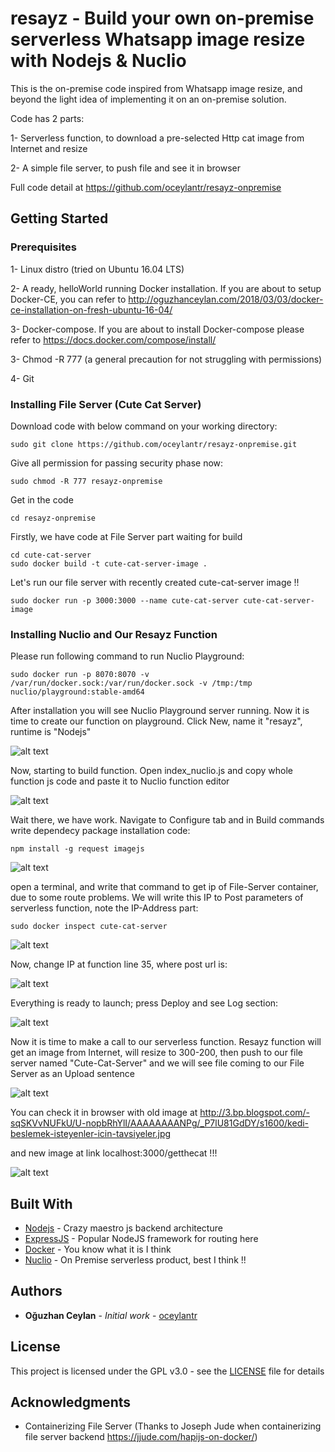 # resayz - Build your own on-premise serverless Whatsapp image resize with Nodejs & Nuclio

This is the on-premise code inspired from Whatsapp image resize, and beyond the light idea of implementing it on an on-premise solution. 

Code has 2 parts:

1-  Serverless function, to download a pre-selected Http cat image from Internet and resize

2-  A simple file server, to push file and see it in browser

Full code detail at https://github.com/oceylantr/resayz-onpremise

## Getting Started

### Prerequisites

1-  Linux distro (tried on Ubuntu 16.04 LTS)

2-  A ready, helloWorld running Docker installation. If you are about to setup Docker-CE, you can refer to http://oguzhanceylan.com/2018/03/03/docker-ce-installation-on-fresh-ubuntu-16-04/

3- Docker-compose. If you are about to install Docker-compose please refer to https://docs.docker.com/compose/install/

3- Chmod -R 777 (a general precaution for not struggling with permissions)

4- Git

### Installing File Server (Cute Cat Server)

Download code with below command on your working directory:

```
sudo git clone https://github.com/oceylantr/resayz-onpremise.git
```

Give all permission for passing security phase now:

```
sudo chmod -R 777 resayz-onpremise
```

Get in the code 

```
cd resayz-onpremise
```

Firstly, we have code at File Server part waiting for build

```
cd cute-cat-server
sudo docker build -t cute-cat-server-image .
```

Let's run our file server with recently created cute-cat-server image !!

```
sudo docker run -p 3000:3000 --name cute-cat-server cute-cat-server-image
```

### Installing Nuclio and Our Resayz Function

Please run following command to run Nuclio Playground:

```
sudo docker run -p 8070:8070 -v /var/run/docker.sock:/var/run/docker.sock -v /tmp:/tmp nuclio/playground:stable-amd64
```
After installation you will see Nuclio Playground server running. Now it is time to create our function on playground. Click New, name it "resayz", runtime is "Nodejs"

![alt text](1_function_create.png)

Now, starting to build function. Open index_nuclio.js and copy whole function js code and paste it to Nuclio function editor

![alt text](2_function_create.png)

Wait there, we have work. Navigate to Configure tab and in Build commands write dependecy package installation code:

```
npm install -g request imagejs
```

![alt text](3_function_create.png)

open a terminal, and write that command to get ip of File-Server container, due to some route problems. We will write this IP to Post parameters of serverless function, note the IP-Address part:

```
sudo docker inspect cute-cat-server
```

![alt text](4_get_ip_of_file_server.png)

Now, change IP at function line 35, where post url is:

![alt text](5_change_post_ip.png)

Everything is ready to launch; press Deploy and see Log section:

![alt text](6_function_created.png)

Now it is time to make a call to our serverless function. Resayz function will get an image from Internet, will resize to 300-200, then push to our file server named "Cute-Cat-Server" and we will see file coming to our File Server as an Upload sentence

![alt text](7_finale.png)

You can check it in browser with old image at http://3.bp.blogspot.com/-sqSKVvNUFkU/U-nopbRhYlI/AAAAAAAANPg/_P7lU81GdDY/s1600/kedi-beslemek-isteyenler-icin-tavsiyeler.jpg

and new image at link localhost:3000/getthecat !!!


![alt text](8_finale_2.png)

## Built With

* [Nodejs](https://nodejs.org) - Crazy maestro js backend architecture
* [ExpressJS](https://expressjs.com/) - Popular NodeJS framework for routing here
* [Docker](https://www.docker.com/) - You know what it is I think
* [Nuclio](https://nuclio.io/) - On Premise serverless product, best I think !!

## Authors

* **Oğuzhan Ceylan** - *Initial work* - [oceylantr](https://github.com/oceylantr)

## License

This project is licensed under the GPL v3.0 - see the [LICENSE](LICENSE) file for details

## Acknowledgments

* Containerizing File Server (Thanks to Joseph Jude when containerizing file server backend https://jjude.com/hapijs-on-docker/)
